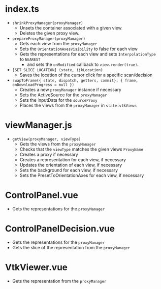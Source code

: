 # index.ts
- `shrinkProxyManager(proxyManager)`
    - Unsets the container associated with a given view.
    - Deletes the given proxy view.
- `prepareProxyManager(proxyManager)`
    - Gets each view from the `proxyManager`
    - Sets the `OrientationAxesVisibility` to false for each view
    - Gets the representations for each view and sets `InterpolationType` to `NEAREST`
        - and sets the `onModified` callback to `view.render(true)`.
- `[SET_SLICE_LOCATION] (state, ijkLocation)`
    - Saves the location of the cursor click for a specific scan/decision
- `swapToFrame({ state, dispatch, getters, commit}, { frame, onDownloadProgress = null })`
    - Creates a new `proxyManager` instance if necessary
    - Sets the ActiveSource for the `proxyManager`
    - Sets the InputData for the `sourceProxy`
    - Places the views from the `proxyManager` in `state.vtkViews`

# viewManager.js
- `getView(proxyManager, viewType)`
    - Gets the views from the `proxyManager`
    - Checks that the `viewType` matches the given views `ProxyName`
    - Creates a proxy if necessary
    - Creates a representation for each view, if necessary
    - Updates the orientation of each view, if necessary
    - Sets the background for each view, if necessary
    - Sets the PresetToOrientationAxes for each view, if necessary

# ControlPanel.vue
- Gets the representations for the `proxyManager`

# ControlPanelDecision.vue
- Gets the representations for the `proxyManager`
- Gets the slice of the representation from the `proxyManager`

# VtkViewer.vue
- Gets the representation from the `proxyManager`
